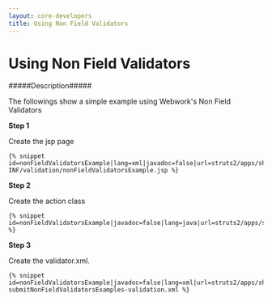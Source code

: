 ```yaml
---
layout: core-developers
title: Using Non Field Validators
---
```


# Using Non Field Validators

#####Description#####

The followings show a simple example using Webwork's Non Field Validators

__Step 1__

Create the jsp page

~~~~~~~
{% snippet id=nonFieldValidatorsExample|lang=xml|javadoc=false|url=struts2/apps/showcase/src/main/webapp/WEB-INF/validation/nonFieldValidatorsExample.jsp %}
~~~~~~~

__Step 2__

Create the action class

~~~~~~~
{% snippet id=nonFieldValidatorsExample|javadoc=false|lang=java|url=struts2/apps/showcase/src/main/java/org/apache/struts2/showcase/validation/NonFieldValidatorsExampleAction.java %}
~~~~~~~

__Step 3__

Create the validator\.xml\.

~~~~~~~
{% snippet id=nonFieldValidatorsExample|javadoc=false|lang=xml|url=struts2/apps/showcase/src/main/resources/org/apache/struts2/showcase/validation/NonFieldValidatorsExampleAction-submitNonFieldValidatorsExamples-validation.xml %}
~~~~~~~
